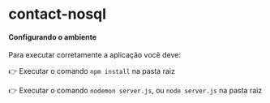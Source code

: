 # contact-nosql

#### Configurando o ambiente
Para executar corretamente a aplicação você deve:

:point_right: Executar o comando `npm install` na pasta raiz

:point_right: Executar o comando `nodemon server.js`, ou `node server.js` na pasta raiz